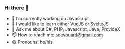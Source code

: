 ### Hi there 👋
<!--
**stephaned68/stephaned68** is a ✨ _special_ ✨ repository because its `README.md` (this file) appears on your GitHub profile.-->
- 🔭 I’m currently working on Javascript 
- 🌱 I would like to learn either VueJS or SvelteJS
- 💬 Ask me about C#, PHP, Javascript, Java, ProvideX
- 📫 How to reach me: sdevouard@gmail.com
- 😄 Pronouns: he/his

